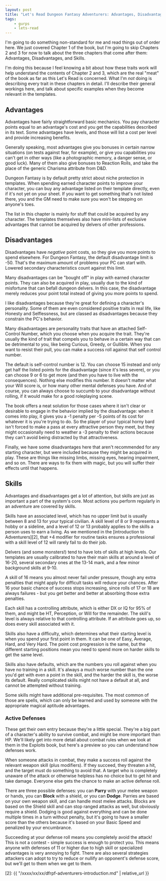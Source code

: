 ```yaml
---
layout: post
title: "Let's Read Dungeon Fantasy Adventurers: Advantages, Disadvantages, and Skills"
tags:
    - gurps
    - lets-read
---
```


I'm going to do something non-standard for me and read things out of order
here. We just covered Chapter 1 of the book, but I'm going to skip Chapters 2
and 3 for now to talk about the three chapters that come after them: Advantages,
Disadvantages, and Skills.

I'm doing this because I feel knowing a bit about how these traits work will
help understand the contents of Chapter 2 and 3, which are the real "meat" of
the book as far as this Let's Read is concerned. What I'm _not_ doing is
describing every trait in these chapters in detail. I'll describe their general
workings here, and talk about specific examples when they become relevant in the
templates.

## Advantages

Advantages have fairly straightforward basic mechanics. You pay character points
equal to an advantage's cost and you get the capabilities described in its
text. Some advantages have levels, and those will list a cost per level and
provide increasing benefits.

Generally speaking, most advantages give you bonuses in certain narrow
situations (on tests against fear, for example), or give you capabilities you
can't get in other ways (like a photographic memory, a danger sense, or good
luck). Many of them also give bonuses to Reaction Rolls, and take the place of
the generic Charisma attribute from D&D.

Dungeon Fantasy is by default pretty strict about niche protection in
templates. When spending earned character points to improve your character, you
can buy any advantage listed on their template directly, even if it's not yet on
your sheet. If you want to get something that's not listed there, you and the GM
need to make sure you won't be stepping on anyone's toes.

The list in this chapter is mainly for stuff that could be acquired by any
character. The templates themselves also have mini-lists of exclusive
advantages that cannot be acquired by delvers of other professions.

## Disadvantages

Disadvantages have _negative_ point costs, so they give you more points to spend
elsewhere. For Dungeon Fantasy, the default disadvantage limit is -50. That's
the maximum amount of problems your PC can start with. Lowered secondary
characteristics count against this limit.

Many disadvantages can be "bought off" in play with earned character
points. They can also be acquired in play, usually due to the kind of misfortune
that can befall dungeon delvers. In this case, the disadvantage merely reduces
your point total instead of giving you more points to spend.

I like disadvantages because they're great for defining a character's
personality. Some of them are even considered positive traits in real life, like
Honesty and Selflessness, but are classed as disadvantages because they
constrain the PC's behavior.

Many disadvantages are personality traits that have an attached Self-Control
Number, which you choose when you acquire the trait. They're usually the kind of
trait that compels you to behave in a certain way that can be detrimental to
you, like being Curious, Greedy, or Gullible. When you want to resist their
pull, you can make a success roll against that self control number.

The default is self-control number is 12. You can choose 15 instead and only get
half the listed points for the disadvantage (since it's less severe), or you can
choose 9 or 6 to get more (and then you have to live with the
consequences). Nothing else modifies this number. It doesn't matter what your
Will score is, or how many other mental defenses you have. And of course, you
can always choose to succumb to your disadvantage without rolling, if it would
make for a good roleplaying scene.

The book offers a neat solution for those cases where it isn't clear or
desirable to engage in the behavior implied by the disadvantage: when it comes
into play, it gives you a -1 penalty per -5 points of its cost for whatever it
is you're trying to do. So the player of your typical horny bard isn't forced to
make a pass at every attractive person they meet, but they might occasionally
need to weather a -3 penalty to their actions because they can't avoid being
distracted by that attractiveness.

Finally, we have some disadvantages here that aren't recommended for any
starting character, but were included because they might be acquired in
play. These are things like missing limbs, missing eyes, hearing impairment, and
so on. There are ways to fix them with magic, but you will suffer their effects
until that happens.


## Skills

Advantages and disadvantages get a lot of attention, but skills are just as
important a part of the system's core. Most actions you perform regularly in an
adventure are covered by skills.

Skills have an associated level, which has no upper limit but is usually between
8 and 13 for your typical civilian. A skill level of 8 or 9 represents a hobby
or a sideline, and a level of 12 or 13 probably applies to the skills a person
uses to earn a living. As we mentioned in the [introduction to Adventurers][2],
that +4 modifier for routine tasks ensures a professional with a skill level of
12 will rarely fail to do their job.

Delvers (and some monsters!) tend to have lots of skills at high levels. Our
templates are usually calibrated to have their main skills at around a level of
16-20, several secondary ones at the 13-14 mark, and a few minor background
skills at 9-10.

A skill of 16 means you almost never fail under pressure, though any extra
penalties that might apply for difficult tasks will reduce your chances. After
16 your basic chance of success stops increasing, since rolls of 17 or 18 are
always failures - but you get better and better at absorbing those extra
penalties.

Each skill has a controlling attribute, which is either DX or IQ for 95% of
them, and might be HT, Perception, or Will for the remainder. The skill's level
is always relative to that controlling attribute. If an attribute goes up, so
does every skill associated with it.

Skills also have a difficulty, which determines what their starting level is
when you spend your first point in them. It can be one of Easy, Average, Hard,
and Very Hard. The point cost progression is the same, but the different
starting positions mean you need to spend more on harder skills to get the same
level.

Skills also have defaults, which are the numbers you roll against when you have
no training in a skill. It's always a much worse number than the one you'd get
with even a point in the skill, and the harder the skill is, the worse its
default. Really complicated skills might not have a default at all, and cannot
be attempted without training.

Some skills might have additional pre-requisites. The most common of those are
spells, which can only be learned and used by someone with the appropriate
magical aptitude advantages.

### Active Defenses

These get their own entry because they're a little special. They're a big part
of a character's ability to survive combat, and might be more important than
HP. We'll likely get into more detail about combat rules when we look at them in
the Exploits book, but here's a preview so you can understand how defenses work.

When someone attacks in combat, they make a success roll against the relevant
weapon skill (plus modifiers). If they succeed, they threaten a hit, and the
target must do something to avoid that. A target who is completely unaware of
the attack or otherwise helpless has no choice but to get hit and take
damage. Everyone else gets the chance to make an active defense roll.

There are three possible defenses: you can **Parry** with your melee weapon or
hands, you can **Block** with a shield, or you can **Dodge**. Parries are based
on your own weapon skill, and can handle most melee attacks. Blocks are based on
the Shield skill and can stop ranged attacks as well, but obviously require a
shield. Dodging is good against everything and can be done multiple times in a
turn without penalty, but it's going to have a smaller score than the others
because it's based on your Basic Speed and penalized by your encumbrance.

Succeeding at your defense roll means you completely avoid the attack! This is
not a contest - simple success is enough to protect you. This means anyone with
defenses of 11 or higher due to high skill or specialized advantages is very
annoying to fight. There are also several strategies attackers can adopt to try
to reduce or nullify an opponent's defense score, but we'll get to them when we
get to them.

[2]: {{ "/xxxx/xx/xx/dfrpf-adventurers-introduction.md" | relative_url }}
